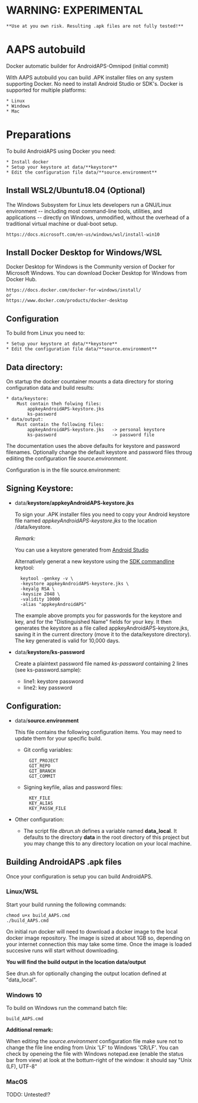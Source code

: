 # **WARNING**: EXPERIMENTAL
    
    **Use at you own risk. Resulting .apk files are not fully tested!**

# AAPS autobuild

Docker automatic builder for AndroidAPS-Omnipod (initial commit)

With AAPS autobuild you can build .APK installer files on any system supporting Docker. No need to install Android Studio or SDK's. Docker is supported for multiple platforms:

    * Linux
    * Windows
    * Mac

# Preparations

To build AndroidAPS using Docker you need:

    * Install docker
    * Setup your keystore at data/**keystore**
    * Edit the configuration file data/**source.environment**

## Install WSL2/Ubuntu18.04 (Optional)

The Windows Subsystem for Linux lets developers run a GNU/Linux environment -- including most command-line tools, utilities, and applications -- directly on Windows, unmodified, without the overhead of a traditional virtual machine or dual-boot setup.

    https://docs.microsoft.com/en-us/windows/wsl/install-win10

## Install Docker Desktop for Windows/WSL

Docker Desktop for Windows is the Community version of Docker for Microsoft Windows. You can download Docker Desktop for Windows from Docker Hub.

    https://docs.docker.com/docker-for-windows/install/
    or
    https://www.docker.com/products/docker-desktop

## Configuration
To build from Linux you need to:

    * Setup your keystore at data/**keystore**
    * Edit the configuration file data/**source.environment**

## Data directory:
On startup the docker countainer mounts a data directory for storing configuration data and build results:

    * data/keystore:
        Must contain theh folwing files:
            appkeyAndroidAPS-keystore.jks
            ks-password
    * data/output:
        Must contain the following files:
            appkeyAndroidAPS-keystore.jks   -> personal keystore
            ks-password                     -> password file

The documentation uses the above defaults for keystore and password filenames. Optionally change the default keystore and password files throug ediiting the configuration file _source.environment_. 

Configuration is in the file source.environment:

## Signing Keystore:

* data/**keystore/appkeyAndroidAPS-keystore.jks**

    To sign your .APK installer files you need to copy your Android keystore file named _appkeyAndroidAPS-keystore.jks_ to the location /data/keystore. 

    _Remark:_

    You can use a keystore generated from [Android Studio](https://androidaps.readthedocs.io/en/latest/EN/Installing-AndroidAPS/Building-APK.html#generate-signed-apk)

    Alternatively generat a new keystore using the [SDK commandline](https://developer.android.com/studio/build/building-cmdline) keytool:

        keytool -genkey -v \
        -keystore appkeyAndroidAPS-keystore.jks \
        -keyalg RSA \
        -keysize 2048 \
        -validity 10000 
        -alias "appkeyAndroidAPS"

    The example above prompts you for passwords for the keystore and key, and for the "Distinguished Name" fields for your key. It then generates the keystore as a file called appkeyAndroidAPS-keystore.jks, saving it in the current directory (move it to the data/keystore directory). The key generated is valid for 10,000 days.

* data/**keystore/ks-password**

    Create a plaintext password file named _ks-password_ containing 2 lines (see ks-password.sample):
    * line1: keystore password
    * line2: key password

## Configuration:

* data/**source.environment**

    This file contains the following configuration items. You may need to update them for your specific build.

    * Git config variables:

            GIT_PROJECT
            GIT_REPO
            GIT_BRANCH
            GIT_COMMIT

    * Signing keyfile, alias and password files:

            KEY_FILE
            KEY_ALIAS
            KEY_PASSW_FILE

* Other configuration:

    * The script file _dbrun.sh_ defines a variable named **data_local**.
    It defaults to the directory **data** in the root directory of this project but you may change this to any directory location on your local machine.

## Building AndroidAPS .apk files

Once your configuration is setup you can build AndroidAPS.

### Linux/WSL

Start your build running the following commands:

    chmod u+x build_AAPS.cmd
    ./build_AAPS.cmd

On initial run docker will need to download a docker image to the local docker image repository. The image is sized at about 1GB so, depending on your internet connection this may take some time. Once the image is loaded succesive runs will start without downloading.

**You will find the build output in the location __data__/output**

See drun.sh for optionally changing the output location defined at "data_local".

### Windows 10

To build on Windows run the command batch file:

    build_AAPS.cmd

**Additional remark:**

When editing the _source.environment_ configuration file make sure not to change the file line ending from Unix 'LF' to Windows 'CR/LF'.
You can check by openeing the file with Windows notepad.exe (enable the status bar from view) at look at the bottum-right of the window: it should say "Unix (LF), UTF-8"


### MacOS

TODO: Untested!?
